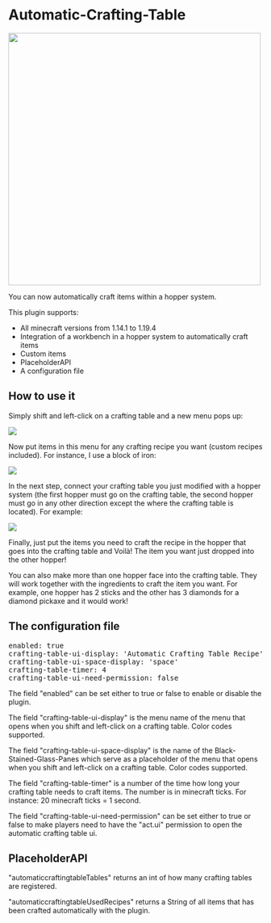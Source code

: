 <h1>Automatic-Crafting-Table</h1>

<img src="https://cdn.modrinth.com/data/SKieaOni/images/b5e4a22745cfc967d003e108efd4128cc8b9c37a.png" width="500" height="500"/>

<p>You can now automatically craft items within a hopper system. </p>
<p>This plugin supports: </p>

<ul>
<li>All minecraft versions from 1.14.1 to 1.19.4</li>
<li>Integration of a workbench in a hopper system to automatically craft items</li>
<li>Custom items</li>
<li>PlaceholderAPI</li>
<li>A configuration file</li>
</ul>


<h2>How to use it</h2>
<p>Simply shift and left-click on a crafting table and a new menu pops up:</p>

<img src="https://cdn.modrinth.com/data/SKieaOni/images/a2c1b0115c98178d570633002ef521a1fae02a91.png" />

<p>Now put items in this menu for any crafting recipe you want (custom recipes included). For instance, I use a block of iron:</p>

<img src="https://cdn.modrinth.com/data/SKieaOni/images/34f682a24e19c832b9b73688d521020d93611134.png" />

<p>In the next step, connect your crafting table you just modified with a hopper system (the first hopper must go on the crafting table, the second hopper must go in any other direction except the where the crafting table is located). For example:</p>

<img src="https://cdn.modrinth.com/data/SKieaOni/images/394c407f1975001fc0e5984e593bca0f1a76f8bd.png" />


<p>Finally, just put the items you need to craft the recipe in the hopper that goes into the crafting table and Voilà!
The item you want just dropped into the other hopper!</p>

<p>You can also make more than one hopper face into the crafting table. They will work 
together with the ingredients to craft the item you want. For example, one hopper has 2 sticks
and the other has 3 diamonds for a diamond pickaxe and it would work!</p>

<h2>The configuration file </h2>
<pre>
enabled: true
crafting-table-ui-display: 'Automatic Crafting Table Recipe'
crafting-table-ui-space-display: 'space'
crafting-table-timer: 4
crafting-table-ui-need-permission: false</pre>

<p>The field "enabled" can be set either to true or false to enable or disable the plugin.</p>
<p>The field "crafting-table-ui-display" is the menu name of the menu that opens when you shift and left-click on a crafting table. Color codes supported.</p>
<p>The field "crafting-table-ui-space-display" is the name of the Black-Stained-Glass-Panes which serve as  a placeholder of the menu that opens when you shift and left-click on a crafting table. Color codes supported.</p>
<p>The field "crafting-table-timer" is a number of the time how long your crafting table needs to craft items. The number is in minecraft ticks. For instance: 20 minecraft ticks = 1 second.</p>
<p>The field "crafting-table-ui-need-permission" can be set either to true or false to make players need to have the "act.ui" permission to open the automatic crafting table ui.</p>

<h2>PlaceholderAPI</h2>

<p>"automaticcraftingtableTables" returns an int of how many crafting tables are registered.</p>
<p>"automaticcraftingtableUsedRecipes" returns a String of all items that has been crafted automatically with the plugin.</p>
